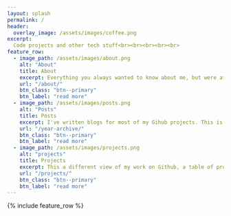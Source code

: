 ```yaml
---
layout: splash
permalink: /
header:
  overlay_image: /assets/images/coffee.png
excerpt: 
  Code projects and other tech stuff<br><br><br><br><br>
feature_row:
  - image_path: /assets/images/about.png
    alt: "About"
    title: About
    excerpt: Everything you always wanted to know about me, but were afraid to ask. How did I get started blogging? Why do I blog? What's the best number? The answer is not 42.
    url: "/about/"
    btn_class: "btn--primary"
    btn_label: "read more"
  - image_path: /assets/images/posts.png
    alt: "Posts"
    title: Posts
    excerpt: I've written blogs for most of my Gihub projects. This is my blog archive organized by year in descending order. Some posts may be old, but I continue to maintain the code.
    url: "/year-archive/"
    btn_class: "btn--primary"
    btn_label: "read more"
  - image_path: /assets/images/projects.png
    alt: "projects"
    title: Projects
    excerpt: This a different view of my work on Github, a table of projects with links to the corresponding blogs. Kind of like the inside-out view of my blog archive. 
    url: "/projects/"
    btn_class: "btn--primary"
    btn_label: "read more"
---
```


{% include feature_row %}
